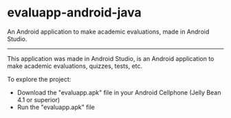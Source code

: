 # evaluapp-android-java
An Android application to make academic evaluations, made in Android Studio.
***
This application was made in Android Studio, is an Android application to make academic evaluations, quizzes, tests, etc.

To explore the project:
* Download the "evaluapp.apk" file in your Android Cellphone (Jelly Bean 4.1 or superior)
* Run the "evaluapp.apk" file
